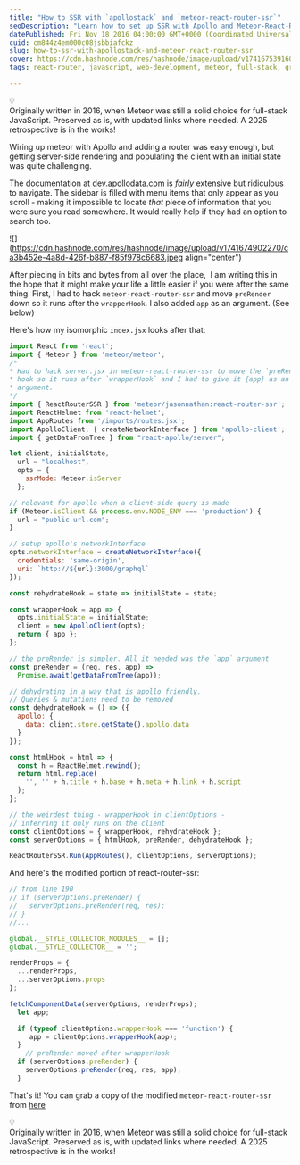 ```yaml
---
title: "How to SSR with `apollostack` and `meteor-react-router-ssr`"
seoDescription: "Learn how to set up SSR with Apollo and Meteor-React-Router-SSR, handling initial state hydration, preRender hooks, and routing tweaks."
datePublished: Fri Nov 18 2016 04:00:00 GMT+0000 (Coordinated Universal Time)
cuid: cm844z4em000c08jsbbiafckz
slug: how-to-ssr-with-apollostack-and-meteor-react-router-ssr
cover: https://cdn.hashnode.com/res/hashnode/image/upload/v1741675391608/a552d87e-1cc0-4972-a004-9da84651aaf8.webp
tags: react-router, javascript, web-development, meteor, full-stack, graphql, apollo, ssr

---
```


<div data-node-type="callout">
<div data-node-type="callout-emoji">💡</div>
<div data-node-type="callout-text">Originally written in 2016, when Meteor was still a solid choice for full-stack JavaScript. Preserved as is, with updated links where needed. A 2025 retrospective is in the works!</div>
</div>

Wiring up meteor with Apollo and adding a router was easy enough, but getting server-side rendering and populating the client with an initial state was quite challenging.

The documentation at [dev.apollodata.com](http://dev.apollodata.com) is *fairly* extensive but ridiculous to navigate. The sidebar is filled with menu items that only appear as you scroll - making it impossible to locate *that* piece of information that you were sure you read somewhere. It would really help if they had an option to search too.

![](https://cdn.hashnode.com/res/hashnode/image/upload/v1741674902270/ca3b452e-4a8d-426f-b887-f85f978c6683.jpeg align="center")

After piecing in bits and bytes from all over the place,  I am writing this in the hope that it might make your life a little easier if you were after the same thing. First, I had to hack `meteor-react-router-ssr` and move `preRender` down so it runs after the `wrapperHook`. I also added `app` as an argument. (See below)

Here's how my isomorphic `index.jsx` looks after that:

```javascript
import React from 'react';
import { Meteor } from 'meteor/meteor';
/*
* Had to hack server.jsx in meteor-react-router-ssr to move the `preRender` 
* hook so it runs after `wrapperHook` and I had to give it {app} as an extra 
* argument.
*/
import { ReactRouterSSR } from 'meteor/jasonnathan:react-router-ssr';
import ReactHelmet from 'react-helmet';
import AppRoutes from '/imports/routes.jsx';
import ApolloClient, { createNetworkInterface } from 'apollo-client';
import { getDataFromTree } from "react-apollo/server";

let client, initialState,
  url = "localhost",
  opts = {
    ssrMode: Meteor.isServer
  };

// relevant for apollo when a client-side query is made
if (Meteor.isClient && process.env.NODE_ENV === 'production') {
  url = "public-url.com";
}

// setup apollo's networkInterface
opts.networkInterface = createNetworkInterface({
  credentials: 'same-origin', 
  uri: `http://${url}:3000/graphql`
});

const rehydrateHook = state => initialState = state;

const wrapperHook = app => {
  opts.initialState = initialState;
  client = new ApolloClient(opts);
  return { app };
};

// the preRender is simpler. All it needed was the `app` argument
const preRender = (req, res, app) => 
  Promise.await(getDataFromTree(app));

// dehydrating in a way that is apollo friendly. 
// Queries & mutations need to be removed
const dehydrateHook = () => ({
  apollo: { 
    data: client.store.getState().apollo.data 
  }
});

const htmlHook = html => {
  const h = ReactHelmet.rewind();
  return html.replace(
    '', '' + h.title + h.base + h.meta + h.link + h.script
  );
};

// the weirdest thing - wrapperHook in clientOptions - 
// inferring it only runs on the client
const clientOptions = { wrapperHook, rehydrateHook };
const serverOptions = { htmlHook, preRender, dehydrateHook };

ReactRouterSSR.Run(AppRoutes(), clientOptions, serverOptions);
```

And here's the modified portion of react-router-ssr:

```javascript
// from line 190      
// if (serverOptions.preRender) {
//   serverOptions.preRender(req, res);
// }
//...

global.__STYLE_COLLECTOR_MODULES__ = [];
global.__STYLE_COLLECTOR__ = '';

renderProps = {
  ...renderProps,
  ...serverOptions.props
};

fetchComponentData(serverOptions, renderProps);
  let app;

  if (typeof clientOptions.wrapperHook === 'function') {
     app = clientOptions.wrapperHook(app);
  }
    // preRender moved after wrapperHook
  if (serverOptions.preRender) {
    serverOptions.preRender(req, res, app);
  }
```

That's it! You can grab a copy of the modified `meteor-react-router-ssr` from [here](https://github.com/jasonnathan/meteor-react-router-ssr)

<div data-node-type="callout">
<div data-node-type="callout-emoji">💡</div>
<div data-node-type="callout-text">Originally written in 2016, when Meteor was still a solid choice for full-stack JavaScript. Preserved as is, with updated links where needed. A 2025 retrospective is in the works!</div>
</div>